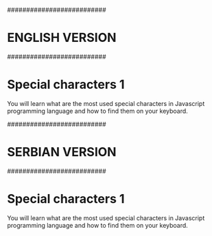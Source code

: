 ##########################
#     ENGLISH VERSION    #
##########################


# Special characters 1

You will learn what are the most used special characters in Javascript programming language and how to find them on your keyboard.



##########################
#     SERBIAN VERSION    #
##########################

# Special characters 1

You will learn what are the most used special characters in Javascript programming language and how to find them on your keyboard.
